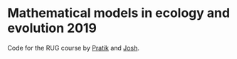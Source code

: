 # Mathematical models in ecology and evolution 2019

Code for the RUG course by [Pratik](p.r.gupte@rug.nl) and [Josh](j.w.lambert@rug.nl).